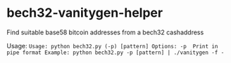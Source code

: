 # bech32-vanitygen-helper
Find suitable base58 bitcoin addresses from a bech32 cashaddress

Usage:
`Usage: python bech32.py (-p) [pattern]
Options:
 -p	 Print in pipe format
	 Example: python bech32.py -p [pattern] | ./vanitygen -f -`
